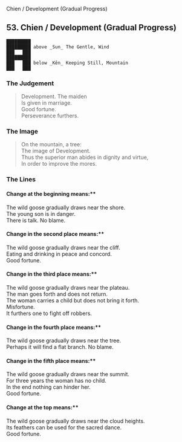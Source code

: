 Chien / Development (Gradual Progress)
## 53. Chien / Development (Gradual Progress)
    █████████
    █████████ above _Sun_ The Gentle, Wind  
    ███   ███
    █████████
    ███   ███ below _Kên_ Keeping Still, Mountain  
    ███   ███
### The Judgement
> Development. The maiden  
 Is given in marriage.  
 Good fortune.  
 Perseverance furthers.
### The Image
> On the mountain, a tree:  
 The image of Development.  
 Thus the superior man abides in dignity and virtue,  
 In order to improve the mores.
### The Lines

#### Change at the beginning means:**  
 The wild goose gradually draws near the shore.  
 The young son is in danger.  
 There is talk. No blame.
#### Change in the second place means:**  
 The wild goose gradually draws near the cliff.  
 Eating and drinking in peace and concord.  
 Good fortune.
#### Change in the third place means:**  
 The wild goose gradually draws near the plateau.  
 The man goes forth and does not return.  
 The woman carries a child but does not bring it forth.  
 Misfortune.  
 It furthers one to fight off robbers.
#### Change in the fourth place means:**  
 The wild goose gradually draws near the tree.  
 Perhaps it will find a flat branch. No blame.
#### Change in the fifth place means:**  
 The wild goose gradually draws near the summit.  
 For three years the woman has no child.  
 In the end nothing can hinder her.  
 Good fortune.
#### Change at the top means:**  
 The wild goose gradually draws near the cloud heights.  
 Its feathers can be used for the sacred dance.  
 Good fortune.



